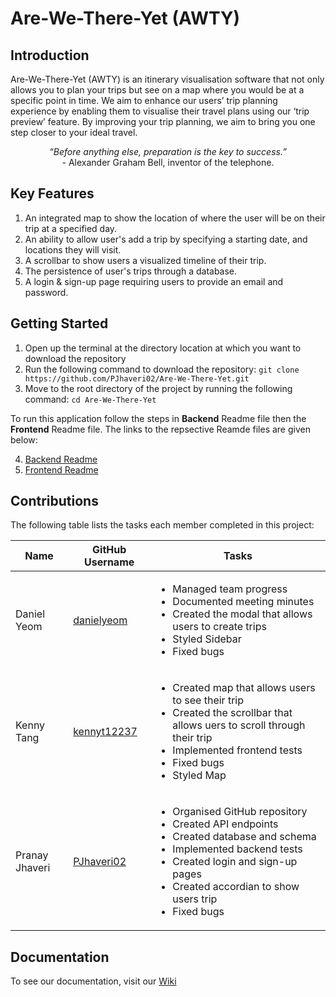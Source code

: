 # Are-We-There-Yet (AWTY)

## Introduction
Are-We-There-Yet (AWTY) is an itinerary visualisation software that not only allows you to plan your trips but see on a map where you would be at a specific point in time. We aim to enhance our users’ trip planning experience by enabling them to visualise their travel plans using our ‘trip preview’ feature. By improving your trip planning, we aim to bring you one step closer to your ideal travel.

<p align="center">
  <em>“Before anything else, preparation is the key to success.”</em><br>
- Alexander Graham Bell, inventor of the telephone.
</p>

## Key Features
1. An integrated map to show the location of where the user will be on their trip at a specified day.
2. An ability to allow user's add a trip by specifying a starting date, and locations they will visit.
3. A scrollbar to show users a visualized timeline of their trip.
4. The persistence of user's trips through a database.
5. A login & sign-up page requiring users to provide an email and password.

## Getting Started
1. Open up the terminal at the directory location at which you want to download the repository
2. Run the following command to download the repository: `git clone https://github.com/PJhaveri02/Are-We-There-Yet.git`
3. Move to the root directory of the project by running the following command: `cd Are-We-There-Yet`

To run this application follow the steps in **Backend** Readme file then the **Frontend** Readme file. The links to the repsective Reamde files are given below:

4. [Backend Readme](https://github.com/PJhaveri02/Are-We-There-Yet/blob/readme-editing/backend/README.md)
5. [Frontend Readme](https://github.com/PJhaveri02/Are-We-There-Yet/blob/readme-editing/frontend/README.md)

## Contributions
The following table lists the tasks each member completed in this project:

| Name   |    GitHub Username     |    Tasks      |
| ----------- | ----------- |----------------------
| Daniel Yeom      | [danielyeom](https://github.com/danielyeom)      | <ul><li>Managed team progress</li><li>Documented meeting minutes</li><li>Created the modal that allows users to create trips</li><li>Styled Sidebar</li><li>Fixed bugs</li></ul>
| Kenny Tang      | [kennyt12237](https://github.com/kennyt12237)     | <ul><li>Created map that allows users to see their trip</li><li>Created the scrollbar that allows uers to scroll through their trip</li><li>Implemented frontend tests</li><li>Fixed bugs</li><li>Styled Map</li></ul>
| Pranay Jhaveri      | [PJhaveri02](https://github.com/PJhaveri02)     | <ul><li>Organised GitHub repository</li><li>Created API endpoints</li><li>Created database and schema</li><li>Implemented backend tests</li><li>Created login and sign-up pages</li><li>Created accordian to show users trip</li><li>Fixed bugs</li></ul>  

## Documentation
To see our documentation, visit our [Wiki](https://github.com/PJhaveri02/Are-We-There-Yet/wiki)
